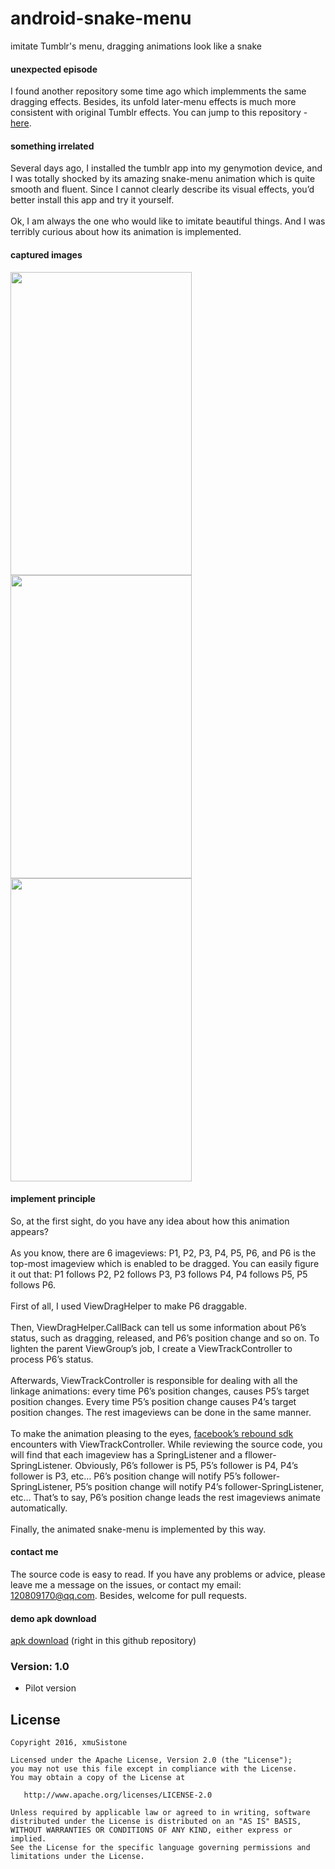 # android-snake-menu
imitate Tumblr's menu, dragging animations look like a snake

#### unexpected episode
I found another repository some time ago which implemments the same dragging effects. Besides, its unfold later-menu effects is much more consistent with original Tumblr effects. You can jump to this repository -  [here](https://github.com/tiancaiCC/SpringFloatingActionMenu).

#### something irrelated
Several days ago, I installed the tumblr app into my genymotion device, and I was totally shocked by its amazing snake-menu animation which is quite smooth and fluent. Since I cannot clearly describe its visual effects, you’d better install this app and try it yourself.<br><br>
Ok, I am always the one who would like to imitate beautiful things. And I was terribly curious about how its animation is implemented. 
#### captured images
<td>
	 <img src="capture1.gif" width="290" height="485" />
	 <img src="capture2.gif" width="290" height="485" />
	 <img src="capture3.gif" width="290" height="485" />
</td>

#### implement principle
So, at the first sight, do you have any idea about how this animation appears?<br><br>
As you know, there are 6 imageviews: P1, P2, P3, P4, P5, P6, and P6 is the top-most imageview which is enabled to be dragged. You can easily figure it out that: P1 follows P2, P2 follows P3, P3 follows P4, P4 follows P5, P5 follows P6.<br><br>
First of all, I used ViewDragHelper to make P6 draggable.<br><br>
Then, ViewDragHelper.CallBack can tell us some information about P6’s status, such as dragging, released, and P6’s position change and so on. To lighten the parent ViewGroup’s job, I create a ViewTrackController to process P6’s status.<br><br>
Afterwards, ViewTrackController is responsible for dealing with all the linkage animations: every time P6’s position changes, causes P5’s target position changes. Every time P5’s position change causes P4’s target position changes. The rest imageviews can be done in the same manner.<br><br>
To make the animation pleasing to the eyes, [facebook’s rebound sdk](https://github.com/facebook/rebound) encounters with ViewTrackController. While reviewing the source code, you will find that each imageview has a SpringListener and a fllower-SpringListener. Obviously, P6’s follower is P5, P5’s follower is P4, P4’s follower is P3, etc… P6’s position change will notify P5’s follower-SpringListener, P5’s position change will notify P4’s follower-SpringListener, etc… That’s to say, P6’s position change leads the rest imageviews animate automatically.<br><br>
Finally, the animated snake-menu is implemented by this way.<br>

#### contact me
The source code is easy to read. If you have any problems or advice, please leave me a message on the issues, or contact my email: 120809170@qq.com. Besides, welcome for pull requests. 

#### demo apk download
[apk download](SnakeMenu.apk) (right in this github repository)

### Version: 1.0

  * Pilot version

## License

    Copyright 2016, xmuSistone

    Licensed under the Apache License, Version 2.0 (the "License");
    you may not use this file except in compliance with the License.
    You may obtain a copy of the License at

       http://www.apache.org/licenses/LICENSE-2.0

    Unless required by applicable law or agreed to in writing, software
    distributed under the License is distributed on an "AS IS" BASIS,
    WITHOUT WARRANTIES OR CONDITIONS OF ANY KIND, either express or implied.
    See the License for the specific language governing permissions and
    limitations under the License.
